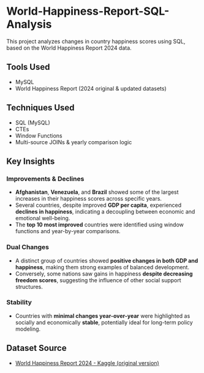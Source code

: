 # World-Happiness-Report-SQL-Analysis

This project analyzes changes in country happiness scores using SQL, based on the World Happiness Report 2024 data.

##  Tools Used
- MySQL
- World Happiness Report (2024 original & updated datasets)

##  Techniques Used
- SQL (MySQL)
- CTEs
- Window Functions 
- Multi-source JOINs & yearly comparison logic

## Key Insights

### Improvements & Declines

- **Afghanistan**, **Venezuela**, and **Brazil** showed some of the largest increases in their happiness scores across specific years.
- Several countries, despite improved **GDP per capita**, experienced **declines in happiness**, indicating a decoupling between economic and emotional well-being.
- The **top 10 most improved** countries were identified using window functions and year-by-year comparisons.

### Dual Changes

- A distinct group of countries showed **positive changes in both GDP and happiness**, making them strong examples of balanced development.
- Conversely, some nations saw gains in happiness **despite decreasing freedom scores**, suggesting the influence of other social support structures.

### Stability

- Countries with **minimal changes year-over-year** were highlighted as socially and economically **stable**, potentially ideal for long-term policy modeling.

## Dataset Source

- [World Happiness Report 2024 - Kaggle (original version)](https://www.kaggle.com/datasets/sazidthe1/world-happiness-report-2024)




